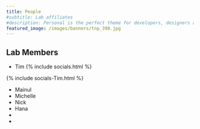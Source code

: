 ```yaml
---
title: People
#subtitle: Lab affiliates
#description: Personal is the perfect theme for developers, designers and other creatives.
featured_image: /images/banners/tnp_398.jpg
---
```


## Lab Members

* Tim
{% include socials.html %}

{% include socials-Tim.html %}


* Mainul
* Michelle
* Nick
* Hana
* 
*


